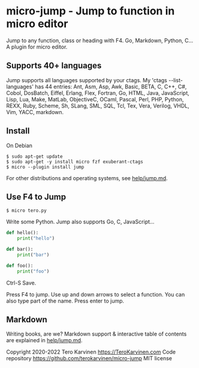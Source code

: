 # micro-jump - Jump to function in micro editor

Jump to any function, class or heading with F4. Go, Markdown, Python, C... A plugin for micro editor. 

## Supports 40+ languages

Jump supports all languages supported by your ctags. My 'ctags --list-languages' has 44 entries: Ant, Asm, Asp, Awk, Basic, BETA, C, C++, C#, Cobol, DosBatch, Eiffel, Erlang, Flex, Fortran, Go, HTML, Java, JavaScript, Lisp, Lua, Make, MatLab, ObjectiveC, OCaml, Pascal, Perl, PHP, Python, REXX, Ruby, Scheme, Sh, SLang, SML, SQL, Tcl, Tex, Vera, Verilog, VHDL, Vim, YACC, markdown.

## Install

On Debian

	$ sudo apt-get update
	$ sudo apt-get -y install micro fzf exuberant-ctags
	$ micro --plugin install jump

For other distributions and operating systems, see [help/jump.md](help/jump.md). 

## Use F4 to Jump

	$ micro tero.py

Write some Python. Jump also supports Go, C, JavaScript...

```python
def hello():
    print("hello")

def bar():
    print("bar")

def foo():
    print("foo")
```

Ctrl-S Save. 

Press F4 to jump. Use up and down arrows to select a function. You can also type part of the name. Press enter to jump.

## Markdown

Writing books, are we? Markdown support & interactive table of contents are explained in [help/jump.md](help/jump.md). 

Copyright 2020-2022 Tero Karvinen https://TeroKarvinen.com
Code repository https://github.com/terokarvinen/micro-jump
MIT license
